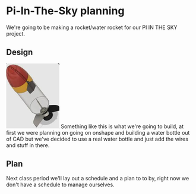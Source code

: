 # Pi-In-The-Sky planning

We're going to be making a rocket/water rocket for our PI IN THE SKY project.
## Design 

![water2](images/water2.png)
Something like this is what we're going to build, at first we were planning on going on onshape and building a water bottle out of CAD but we've decided to use a real water bottle and just add the wires and stuff in there.
## Plan
Next class period we'll lay out a schedule and a plan to to by, right now we don't have a schedule to manage ourselves.
